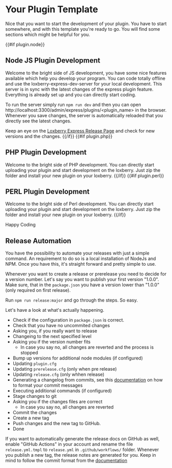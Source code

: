 # Your Plugin Template

Nice that you want to start the development of your plugin. You have to start somewhere, and with this template 
you're ready to go. You will find some sections which might be helpful for you. 

{{#if plugin.node}}
## Node JS Plugin Development

Welcome to the bright side of JS development, you have some nice features available which help you develop your program.
You can code totally offline and use the loxberry-express-dev-server for your local development. This server is in sync
with the latest changes of the express plugin feature. Everything is already set up and you can directly start coding.

To run the server simply run `npm run dev` and then you can open http://localhost:3300/admin/express/plugins/<plugin_name> in the browser.
Whenever you save changes, the server is automatically reloaded that you directly see the latest changes.

Keep an eye on the [Loxberry Express Release Page](https://github.com/LoxYourLife/loxberry-express/releases) and check 
for new versions and the changes.
{{/if}}
{{#if plugin.php}}
## PHP Plugin Development

Welcome to the bright side of PHP development. You can directly start uploading your plugin and start development
on the loxberry. Just zip the folder and install your new plugin on your loxberry.
{{/if}}
{{#if plugin.perl}}
## PERL Plugin Development

Welcome to the bright side of Perl development. You can directly start uploading your plugin and start development
on the loxberry. Just zip the folder and install your new plugin on your loxberry.
{{/if}}

Happy Coding

## Release Automation

You have the possibility to automate your releases with just a simple command. An requirement to do so is a local 
installation of NodeJs and NPM. Once you have this, it's straight forward and pretty simple to use.

Whenever you want to create a release or prerelease you need to decide for a version number. Let's say you want to publish
your first version "1.0.0". Make sure, that in the `package.json` you have a version lower than "1.0.0" (only required on first release).

Run `npm run release:major` and go through the steps. So easy.

Let's have a look at what's actually happening. 
* Check if the configuration in `package.json` is correct.
* Check that you have no uncommited changes
* Asking you, if you really want to release
* Changeing to the next specified level
* Asking you if the version number fits
  * In case you say no, all changes are reverted and the process is stopped
* Bump up versions for additional node modules (if configured)
* Updating `plugin.cfg`
* Updating `prerelease.cfg` (only when pre release)
* Updating `release.cfg` (only whhen release)
* Generating a changelog from commits, see this [documentation](https://github.com/lob/generate-changelog) on how to format your commit messages
* Executing additional commands (if configured)
* Stage changes to git
* Asking you if the changes files are correct
  * In case you say no, all changes are reverted
* Commit the changes
* Create a new tag
* Push changes and the new tag to GitHub.
* Done

If you want to automatically generate the release docs on GitHub as well, enable "GitHub Actions" in your account and 
rename the file `release.yml.tmpl` to `release.yml` in `.github/workflows/` folder. Whenever you publish a new tag, the 
release notes are generated for you. Keep in mind to follow the commit format from the [documentation](https://github.com/lob/generate-changelog)
